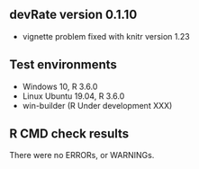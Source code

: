 ## devRate version 0.1.10
* vignette problem fixed with knitr version 1.23

## Test environments
* Windows 10, R 3.6.0
* Linux Ubuntu 19.04, R 3.6.0
* win-builder (R Under development XXX)

## R CMD check results
There were no ERRORs, or WARNINGs. 
